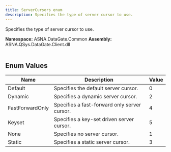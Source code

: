 ```yaml
---
title: ServerCursors enum
description: Specifies the type of server cursor to use.
---
```


Specifies the type of server cursor to use.

**Namespace:** ASNA.DataGate.Common
**Assembly:** ASNA.QSys.DataGate.Client.dll
<br>
<br>

## Enum Values

| Name | Description | Value
| --- | --- | --- 
| Default | Specifies the default server cursor. | 0 |
| Dynamic | Specifies a dynamic server cursor. | 2 |
| FastForwardOnly | Specifies a fast-forward only server cursor. | 4 |
| Keyset | Specifies a key-set driven server cursor. | 5 |
| None | Specifies no server cursor. | 1 |
| Static | Specifies a static server cursor. | 3 |
